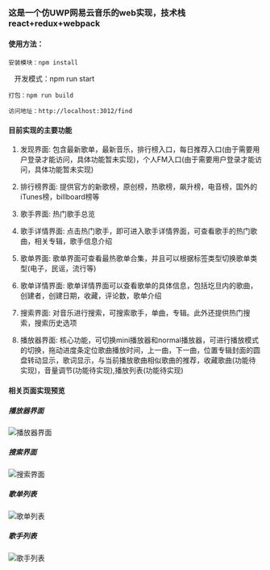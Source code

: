 ### 这是一个仿UWP网易云音乐的web实现，技术栈react+redux+webpack

#### 使用方法：
    安装模块：npm install  
    
    开发模式：npm run start  

    打包：npm run build
    
    访问地址：http://localhost:3012/find

 #### 目前实现的主要功能
 1. 发现界面: 包含最新歌单，最新音乐，排行榜入口，每日推荐入口(由于需要用户登录才能访问，具体功能暂未实现)，个人FM入口(由于需要用户登录才能访问，具体功能暂未实现)
 
 2. 排行榜界面: 提供官方的新歌榜，原创榜，热歌榜，飙升榜，电音榜，国外的iTunes榜，billboard榜等
 
 3. 歌手界面: 热门歌手总览
 
 4. 歌手详情界面: 点击热门歌手，即可进入歌手详情界面，可查看歌手的热门歌曲，相关专辑，歌手信息介绍
 
 4. 歌单界面: 歌单界面可查看最热歌单合集，并且可以根据标签类型切换歌单类型(电子，民谣，流行等)
 
 5. 歌单详情界面: 歌单详情界面可以查看歌单的具体信息，包括圪旦内的歌曲，创建者，创建日期，收藏，评论数，歌单介绍
 
 6. 搜索界面: 对音乐进行搜索，可搜索歌手，单曲，专辑。此外还提供热门搜索，搜索历史选项
 
 7. 播放器界面: 核心功能，可切换mini播放器和normal播放器，可进行播放模式的切换，拖动进度条定位歌曲播放时间，上一曲，下一曲，位置专辑封面的圆盘转动显示，歌词显示，与当前播放歌曲相似歌曲的推荐，收藏歌曲(功能待实现)，音量调节(功能待实现),播放列表(功能待实现)
 
#### 相关页面实现预览

##### 播放器界面
![播放器界面](https://github.com/FCMore/redMuisc/blob/master/netMusicImages/%E5%BE%AE%E4%BF%A1%E5%9B%BE%E7%89%87_20171116004747.png)

##### 搜索界面
![搜索界面](https://github.com/FCMore/redMuisc/blob/master/netMusicImages/%E5%BE%AE%E4%BF%A1%E5%9B%BE%E7%89%87_20171116102148.png)

##### 歌单列表
![歌单列表](https://github.com/FCMore/redMuisc/blob/master/netMusicImages/%E6%AD%8C%E5%8D%95%E5%88%97%E8%A1%A8.png)

##### 歌手列表
![歌手列表](https://github.com/FCMore/redMuisc/blob/master/netMusicImages/%E5%BE%AE%E4%BF%A1%E5%9B%BE%E7%89%87_20171116102144.png)
